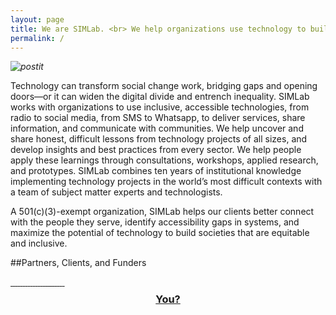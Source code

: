 ```yaml
---
layout: page
title: We are SIMLab. <br> We help organizations use technology to build equality.
permalink: /
---
```

_![postit](/images/testimage2.jpg)_

Technology can transform social change work, bridging gaps and opening doors&mdash;or it can widen the digital divide and entrench inequality. SIMLab works with organizations to use inclusive, accessible technologies, from radio to social media, from SMS to Whatsapp, to deliver services, share information, and communicate with communities. We help uncover and share honest, difficult lessons from technology projects of all sizes, and develop insights and best practices from every sector. We help people apply these learnings through consultations, workshops, applied research, and prototypes. SIMLab combines ten years of institutional knowledge implementing technology projects in the world’s most difficult contexts with a team of subject matter experts and technologists.

A 501(c)(3)-exempt organization, SIMLab helps our clients better connect with the people they serve, identify accessibility gaps in systems, and maximize the potential of technology to build societies that are equitable and inclusive.

##Partners, Clients, and Funders

<div class="grid-items-lines">
  <a href="http://google.org" class="grid-item">
    <img src="/images/partners/google.png" alt="">
  </a>
  <a href="http://hewlett.org" class="grid-item">
    <img src="/images/partners/hewlett.jpg" alt="">
  </a>
  <a href="https://www.gov.uk/government/organisations/department-for-international-development" class="grid-item">
    <img src="/images/partners/dfid.jpg" alt="">
  </a>
  <a href="http://ec.europa.eu/index_en.htm" class="grid-item">
    <img src="/images/partners/ec.png" alt="">
  </a>
  <a href="http://www.un.org/democracyfund/" class="grid-item">
    <img src="/images/partners/undef.jpg" alt="">
  </a>
  <a href="http://preparecenter.org/" class="grid-item">
    <img src="/images/partners/gdpc.jpg" alt="">
  </a>
  <a href="http://dclibrary.org" class="grid-item">
    <img src="/images/partners/dcpl.jpg" alt="">
  </a>
  <a href="http://knightfoundation.org/" class="grid-item">
    <img src="/images/partners/knight.jpg" alt="">
  </a>
  <a href="http://landesa.org/" class="grid-item">
    <img src="/images/partners/landesa.jpg" alt="">
  </a>
  <a href="http://worldbank.org/" class="grid-item">
    <img src="/images/partners/worldbank.png" alt="">
  </a>
  <a href="http://usaid.gov/" class="grid-item">
    <img src="/images/partners/usaid.png" alt="">
  </a>
  <a href="http://worldvision.org/" class="grid-item">
    <img src="/images/partners/worldvision.png" alt="">
  </a>
  <a href="http://beautifulrising.org/" class="grid-item">
    <img src="/images/partners/beautifulrising.png" alt="">
  </a>
  <a href="http://cdacnetwork.org/" class="grid-item">
    <img src="/images/partners/cdac.png" alt="">
  </a>
  <a href="http://usip.org/" class="grid-item">
    <img src="/images/partners/usip.png" alt="">
  </a>
  <a href="http://www.miamidade.gov" class="grid-item">
    <img src="/images/partners/miami.jpg" alt="">
  </a>
  <a href="http://baylegal.org/" class="grid-item">
    <img src="/images/partners/baylegal.jpg" alt="">
  </a>
  <a href="http://www.legalaidofnebraska.org/" class="grid-item">
    <img src="/images/partners/lan.jpg" alt="">
  </a>
  <a href="http://www.liftcommunities.org/" class="grid-item">
    <img src="/images/partners/lift.jpg" alt="">
  </a>
  <a href="http://www.sfcg.org/" class="grid-item">
    <img src="/images/partners/sfcg.png" alt="">
  </a>
  <a href="http://www.kippdelta.org/" class="grid-item">
    <img src="/images/partners/kipp.png" alt="">
  </a>
  <a href="http://www.peacetechlab.org/" class="grid-item">
    <img src="/images/partners/ptl.png" alt="">
  </a>
  <a href="http://www.danishdemininggroup.dk/" class="grid-item">
    <img src="/images/partners/ddg.png" alt="">
  </a>
  <a href="mailto:hello@simlab.org" class="grid-item">
    <h3 style="text-align:center; margin-top:.5em">You?</h3>
  </a>
  <div class="right-cover"></div>
  <div class="bottom-cover"></div>
</div>
